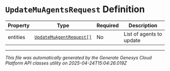 # `UpdateMuAgentsRequest` Definition

| Property | Type | Required | Description |
|----------|------|----------|-------------|
| entities | [`UpdateMuAgentRequest[]`](updatemuagentrequest-definition.md) | No | List of agents to update |

---

*This file was automatically generated by the Generate Genesys Cloud Platform API classes utility on 2025-04-24T15:04:26.019Z*